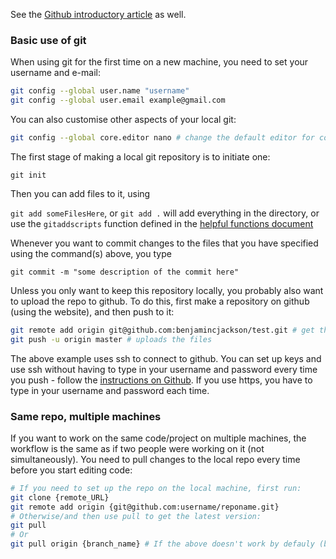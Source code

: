 See the [Github introductory article](https://guides.github.com/activities/hello-world/) as well.

### Basic use of git

When using git for the first time on a new machine, you need to set your username and e-mail:

```sh
git config --global user.name "username"
git config --global user.email example@gmail.com
```

You can also customise other aspects of your local git:

```sh
git config --global core.editor nano # change the default editor for commit comments, etc.
```

The first stage of making a local git repository is to initiate one:

`git init`

Then you can add files to it, using

`git add someFilesHere`, or `git add .` will add everything in the directory, or use the `gitaddscripts` function defined in the [helpful functions document](https://github.com/benjamincjackson/unix_tips_etc/blob/master/Bash/functions.md)

Whenever you want to commit changes to the files that you have specified using the command(s) above, you type

`git commit -m "some description of the commit here"`

Unless you only want to keep this repository locally, you probably also want to upload the repo to github. To do this, first make a repository on github (using the website), and then push to it:

```sh
git remote add origin git@github.com:benjamincjackson/test.git # get this link from github after making the repo
git push -u origin master # uploads the files
```

The above example uses ssh to connect to github. You can set up keys and use ssh without having to type in your username and password every time you push - follow the [instructions on Github](https://help.github.com/articles/checking-for-existing-ssh-keys/). If you use https, you have to type in your username and password each time. 


### Same repo, multiple machines

If you want to work on the same code/project on multiple machines, the workflow is the same as if two people were working on it (not simultaneously). You need to pull changes to the local repo every time before you start editing code:

```sh
# If you need to set up the repo on the local machine, first run:
git clone {remote_URL} 
git remote add origin {git@github.com:username/reponame.git}
# Otherwise/and then use pull to get the latest version:
git pull
# Or
git pull origin {branch_name} # If the above doesn't work by defauly (branch_name could be 'master')
```
